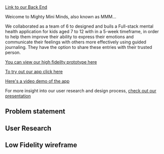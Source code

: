 [Link to our Back End](https://github.com/dlrodev92/mighty_mini_minds_backEnd)

Weicome to Mighty Mini Minds, also known as MMM... 

We collaborated as a team of 6 to designed and buils a Full-stack mental health application for kids aged 7 to 12 with in a 5-week timeframe, in order to help them improve their ability to express their emotions and communicate their feelings with others more effectively using guided journaling. They have the option to share these entries with their trusted person. 

[You can view our high fideilty prototype here](https://shorturl.at/bAHW4)

[To try out our app click here](https://wonderful-paletas-0c1299.netlify.app/)

[Here's a video demo of the app](https://www.youtube.com/watch?v=MhEH8YmNl_Y&ab_channel=GM)

For more insight into our user research and design process, [check out our presentation](https://www.canva.com/design/DAFo4zRd770/eyrbLyuqBd3gvLHkk7FnFA/view?utm_content=DAFo4zRd770&utm_campaign=designshare&utm_medium=link&utm_source=publishsharelink)

## Problem statement
[](./screenshots/problem_statement.png)
## User Research
[](./screenshots/user_research.png)
## Low Fidelity wireframe
[](./screenshots/user_research.png)



